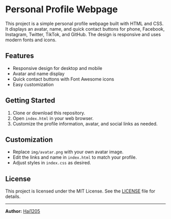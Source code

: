 # Personal Profile Webpage

This project is a simple personal profile webpage built with HTML and CSS. It displays an avatar, name, and quick contact buttons for phone, Facebook, Instagram, Twitter, TikTok, and GitHub. The design is responsive and uses modern fonts and icons.

## Features

- Responsive design for desktop and mobile
- Avatar and name display
- Quick contact buttons with Font Awesome icons
- Easy customization

## Getting Started

1. Clone or download this repository.
2. Open `index.html` in your web browser.
3. Customize the profile information, avatar, and social links as needed.

## Customization

- Replace `img/avatar.png` with your own avatar image.
- Edit the links and name in `index.html` to match your profile.
- Adjust styles in `index.css` as desired.

## License

This project is licensed under the MIT License. See the [LICENSE](LICENSE) file for details.

---

**Author:** [Hai1205](https://github.com/hai1205)